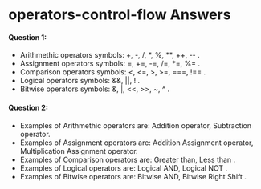 # operators-control-flow Answers
#### Question 1:
* Arithmethic operators symbols: +, -, /, *, %, **, ++, --  .
* Assignment operators symbols: =, +=, -=, /=, *=, %=  .
* Comparison operators symbols: <, <=, >, >=, ===, !==  .
* Logical operators symbols: &&, ||, !  .
* Bitwise operators symbols: &, |, <<, >>, ~, ^  .

#### Question 2:
* Examples of Arithmethic operators are: Addition operator, Subtraction operator.
* Examples of Assignment operators are: Addition Assignment operator, Multiplication Assignment operator.
* Examples of Comparison operators are: Greater than, Less than .
* Examples of Logical operators are: Logical AND, Logical NOT .
* Examples of Bitwise operators are: Bitwise AND, Bitwise Right Shift .
  
